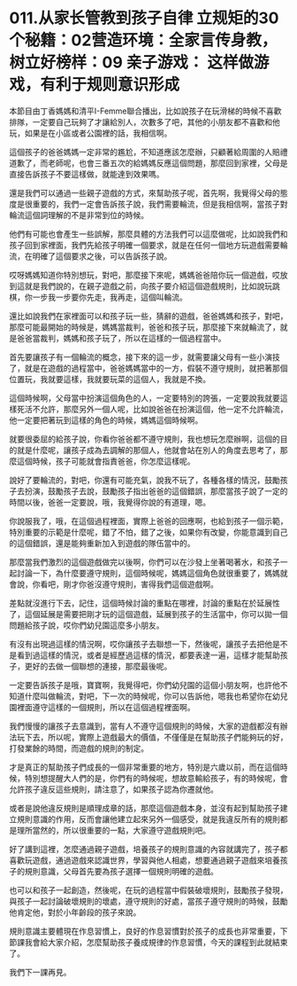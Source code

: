 # 011.从家长管教到孩子自律 立规矩的30个秘籍：02营造环境：全家言传身教，树立好榜样：09 亲子游戏： 这样做游戏，有利于规则意识形成

本節目由丁香媽媽和清平I-Femme聯合播出，比如說孩子在玩滑梯的時候不喜歡排隊，一定要自己玩夠了才讓給別人，次數多了吧，其他的小朋友都不喜歡和他玩，如果是在小區或者公園裡的話，我相信啊。

這個孩子的爸爸媽媽一定非常的尷尬，不知道應該怎麼辦，只顧著給周圍的人賠禮道歉了，而老師呢，也會三番五次的給媽媽反應這個問題，那麼回到家裡，父母是直接告訴孩子不要這樣做，就能達到效果嗎。

還是我們可以通過一些親子遊戲的方式，來幫助孩子呢，首先啊，我覺得父母的態度是很重要的，我們一定會告訴孩子說，我們需要輪流，但是我相信啊，當孩子對輪流這個詞理解的不是非常到位的時候。

他們有可能也會產生一些誤解，那麼具體的方法我們可以這麼做呢，比如說我們和孩子回到家裡面，我們先給孩子明確一個要求，就是在任何一個地方玩遊戲需要輪流，在明確了這個要求之後，可以告訴孩子說。

哎呀媽媽知道你特別想玩，對吧，那麼接下來呢，媽媽爸爸陪你玩一個遊戲，哎放到這就是我們說的，在親子遊戲之前，向孩子要介紹這個遊戲規則，比如說玩跳棋，你一步我一步要你先走，我再走，這個叫輪流。

還比如說我們在家裡面可以和孩子玩一些，猜辭的遊戲，爸爸媽媽和孩子，對吧，那麼可能最開始的時候是，媽媽當裁判，爸爸和孩子玩，那麼接下來就輪流了，就是爸爸當裁判，媽媽和孩子玩了，所以在這樣的一個過程當中。

首先要讓孩子有一個輪流的概念，接下來的這一步，就需要讓父母有一些小演技了，就是在遊戲的過程當中，爸爸媽媽當中的一方，假裝不遵守規則，就把著那個位置玩，我就要這樣，我就要玩菜的這個人，我就是不換。

這個時候啊，父母當中扮演這個角色的人，一定要特別的誇張，一定要說我就要這樣死活不允許，那麼另外一個人呢，比如說爸爸在扮演這個，他一定不允許輪流，他一定要把著玩到這樣的角色的時候，媽媽這個時候啊。

就要很委屈的給孩子說，你看你爸爸都不遵守規則，我也想玩怎麼辦啊，這個的目的就是什麼呢，讓孩子成為去調解的那個人，他就會站在別人的角度去思考了，那麼這個時候，孩子可能就會指責爸爸，你怎麼這樣呢。

說好了要輪流的，對吧，你還有可能充氣，說我不玩了，各種各樣的情況，鼓勵孩子去扮演，鼓勵孩子去說，鼓勵孩子指出爸爸的這個錯誤，那麼當孩子說了一定的時間以後，爸爸一定要說，哦，我覺得你說的有道理，嗯。

你說服我了，哦，在這個過程裡面，實際上爸爸的回應啊，也給到孩子一個示範，特別重要的示範是什麼呢，錯了不怕，錯了之後，如果你有改變，你能意識到自己的這個錯誤，還是能夠重新加入到遊戲的隊伍當中的。

那麼當我們激烈的這個遊戲做完以後啊，你們可以在沙發上坐著喝著水，和孩子一起討論一下，為什麼要遵守規則，這個時候呢，媽媽這個角色就很重要了，媽媽就會說，你看吧，剛才你爸沒遵守規則，害得我們這個遊戲啊。

差點就沒進行下去，記住，這個時候討論的重點在哪裡，討論的重點在於延展性了，這個延展是需要把剛才玩的這個遊戲，延展到孩子的生活當中，你可以拋一個問題給孩子說，哎你們幼兒園這麼多小朋友。

有沒有出現過這樣的情況啊，哎你讓孩子去聯想一下，然後呢，讓孩子去把他是不是看到過這樣的情況，或者是經歷過這樣的情況，都要表達一遍，這樣才能幫助孩子，更好的去做一個聯想的連接，那麼最後呢。

一定要告訴孩子是哦，寶寶啊，我覺得吧，你們幼兒園的這個小朋友啊，也許他不知道什麼叫做輪流，對吧，下一次的時候呢，你可以告訴他，嗯我也希望你在幼兒園裡面遵守這樣的一個規則，所以在這個過程裡面啊。

我們慢慢的讓孩子去意識到，當有人不遵守這個規則的時候，大家的遊戲都沒有辦法玩下去，所以呢，實際上遊戲最大的價值，不僅僅是在幫助孩子們能夠玩的好，打發業餘的時間，而遊戲的規則的制定。

才是真正的幫助孩子們成長的一個非常重要的地方，特別是六歲以前，而在這個時候，特別想提醒大人們的是，你們有的時候呢，想故意輸給孩子，有的時候呢，會允許孩子違反這些規則，請注意了，如果孩子認為你遷就他。

或者是說他違反規則是順理成章的話，那麼這個遊戲本身，並沒有起到幫助孩子建立規則意識的作用，反而會讓他建立起來另外一個感受，就是我違反所有的規則都是理所當然的，所以很重要的一點，大家遵守遊戲規則吧。

好了講到這裡，怎麼通過親子遊戲，培養孩子的規則意識的內容就講完了，孩子都喜歡玩遊戲，通過遊戲來認識世界，學習與他人相處，想要通過親子遊戲來培養孩子的規則意識，父母首先要為孩子選擇一個規則明確的遊戲。

也可以和孩子一起創造，然後呢，在玩的過程當中假裝破壞規則，鼓勵孩子發現，與孩子一起討論破壞規則的壞處，遵守規則的好處，當孩子遵守規則的時候，鼓勵他肯定他，對於小年齡段的孩子來說。

規則意識主要體現在作息習慣上，良好的作息習慣對於孩子的成長也非常重要，下節課我會給大家介紹，怎麼幫助孩子養成規律的作息習慣，今天的課程到此就結束了。

我們下一課再見。